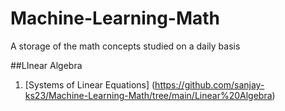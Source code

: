 # Machine-Learning-Math
A storage of the math concepts studied on a daily basis

##LInear Algebra
1) [Systems of Linear Equations] (https://github.com/sanjay-ks23/Machine-Learning-Math/tree/main/Linear%20Algebra)
